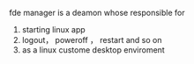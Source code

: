 fde manager is a deamon whose responsible for 
 1.  starting linux app 
 2. logout， poweroff ， restart and so on 
 3.  as a linux custome desktop enviroment



